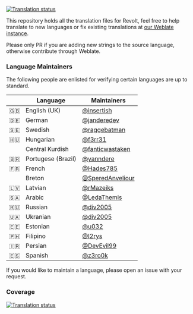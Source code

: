 [![Translation status](https://weblate.insrt.uk/widgets/revolt/-/web-app/svg-badge.svg)](https://weblate.insrt.uk/engage/revolt/?utm_source=widget)

This repository holds all the translation files for Revolt, feel free to help translate to new languages or fix existing translations at [our Weblate instance](https://weblate.insrt.uk/projects/revolt/web-app/).

Please only PR if you are adding new strings to the source language, otherwise contribute through Weblate.

### Language Maintainers

The following people are enlisted for verifying certain languages are up to standard.

|     | Language           | Maintainers                                            |
| :-: | ------------------ | ------------------------------------------------------ |
| 🇬🇧  | English (UK)       | [@insertish](https://github.com/insertish/)            |
| 🇩🇪  | German             | [@janderedev](https://github.com/janderedev/)          |
| 🇸🇪  | Swedish            | [@raggebatman](https://github.com/raggebatman)         |
| 🇭🇺  | Hungarian          | [@f3rr31](https://github.com/f3rr31)                   |
|     | Central Kurdish    | [@fanticwastaken](https://github.com/fanticwastaken)   |
| 🇧🇷  | Portugese (Brazil) | [@yanndere](https://github.com/yanndere)               |
| 🇫🇷  | French             | [@Hades785](https://github.com/Hades785)               |
|     | Breton             | [@SperedAnveliour](https://github.com/SperedAnveliour) |
| 🇱🇻  | Latvian            | [@rMazeiks](https://github.com/rMazeiks)               |
| 🇸🇦  | Arabic             | [@LedaThemis](https://github.com/LedaThemis)           |
| 🇷🇺  | Russian            | [@div2005](https://github.com/div2005)                 |
| 🇺🇦  | Ukranian           | [@div2005](https://github.com/div2005)                 |
| 🇪🇪  | Estonian           | [@u032](https://github.com/u032)                       |
| 🇵🇭  | Filipino           | [@I2rys](https://github.com/I2rys)                     |
| 🇮🇷  | Persian            | [@DevEvil99](https://github.com/DevEvil99)             |
| 🇪🇸 | Spanish            | [@z3ro0k](https://github.com/z3ro0k)                    |
 
If you would like to maintain a language, please open an issue with your request.

### Coverage

[![Translation status](https://weblate.insrt.uk/widgets/revolt/-/web-app/multi-auto.svg)](https://weblate.insrt.uk/engage/revolt/?utm_source=widget)
